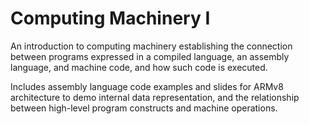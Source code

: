# Computing Machinery I 

An introduction to computing machinery establishing the connection between programs expressed in a compiled language, an assembly language, and machine code, and how such code is executed. 

Includes assembly language code examples and slides for ARMv8 architecture to demo internal data representation, and the relationship between high-level program constructs and machine operations.
